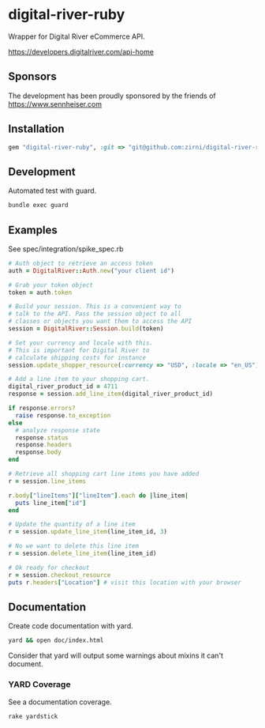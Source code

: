 digital-river-ruby
==================

Wrapper for Digital River eCommerce API.

https://developers.digitalriver.com/api-home

Sponsors
---------

The development has been proudly sponsored by the friends
of https://www.sennheiser.com

Installation
------------

```ruby
gem "digital-river-ruby", :git => "git@github.com:zirni/digital-river-ruby.git", :branch => :master
```

Development
-----------

Automated test with guard.

```bash
bundle exec guard
```

Examples
--------

See spec/integration/spike_spec.rb

```ruby
# Auth object to retrieve an access token
auth = DigitalRiver::Auth.new("your client id")

# Grab your token object
token = auth.token

# Build your session. This is a convenient way to
# talk to the API. Pass the session object to all
# classes or objects you want them to access the API
session = DigitalRiver::Session.build(token)

# Set your currency and locale with this.
# This is important for Digital River to
# calculate shipping costs for instance
session.update_shopper_resource(:currency => "USD", :locale => "en_US")

# Add a line item to your shopping cart.
digital_river_product_id = 4711
response = session.add_line_item(digital_river_product_id)

if response.errors?
  raise response.to_exception
else
  # analyze response state
  response.status
  response.headers
  response.body
end

# Retrieve all shopping cart line items you have added
r = session.line_items

r.body["lineItems"]["lineItem"].each do |line_item|
  puts line_item["id"]
end

# Update the quantity of a line item
r = session.update_line_item(line_item_id, 3)

# No we want to delete this line item
r = session.delete_line_item(line_item_id)

# Ok ready for checkout
r = session.checkout_resource
puts r.headers["Location"] # visit this location with your browser
```

Documentation
-------------

Create code documentation with yard.

```bash
yard && open doc/index.html
```

Consider that yard will output some warnings about mixins it can't document.

### YARD Coverage

See a documentation coverage.

```bash
rake yardstick
```
